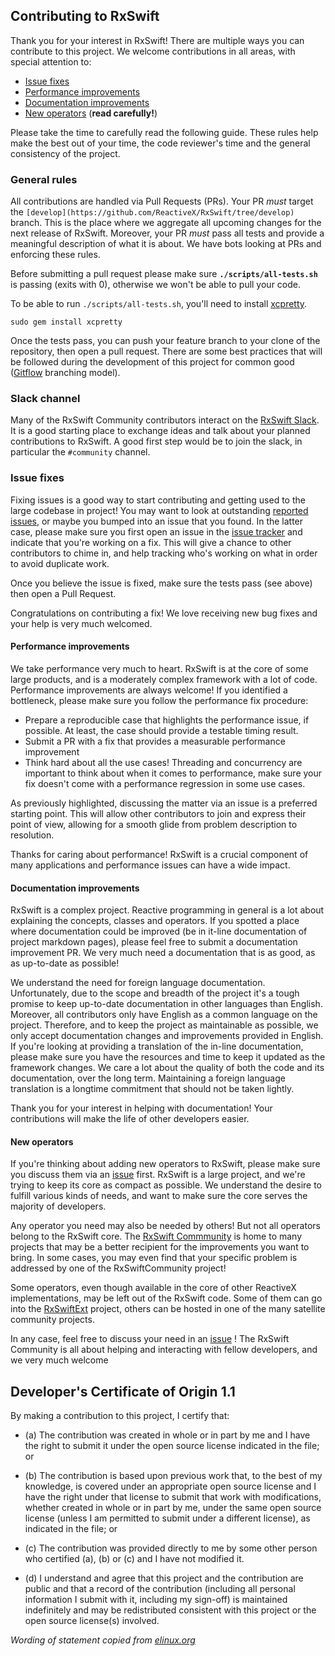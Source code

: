 ## Contributing to RxSwift

Thank you for your interest in RxSwift! There are multiple ways you can contribute to this project. We welcome contributions in all areas, with special attention to:

* [Issue fixes](#issuefixes)
* [Performance improvements](#performanceimprovements)
* [Documentation improvements](#documentationimprovements)
* [New operators](#newoperators) (**read carefully!**)

Please take the time to carefully read the following guide. These rules help make the best out of your time, the code reviewer's time and the general consistency of the project.

### General rules

All contributions are handled via Pull Requests (PRs). Your PR _must_ target the `[develop](https://github.com/ReactiveX/RxSwift/tree/develop)` branch. This is the place where we aggregate all upcoming changes for the next release of RxSwift. Moreover, your PR _must_ pass all tests and provide a meaningful description of what it is about. We have bots looking at PRs and enforcing these rules.

Before submitting a pull request please make sure **`./scripts/all-tests.sh`** is passing (exits with 0), otherwise we won't be able to pull your code.

To be able to run `./scripts/all-tests.sh`, you'll need to install [xcpretty](https://github.com/supermarin/xcpretty).

`sudo gem install xcpretty`

Once the tests pass, you can push your feature branch to your clone of the repository, then open a pull request. There are some best practices that will be followed during the development of this project for common good ([Gitflow](http://nvie.com/posts/a-successful-git-branching-model/) branching model).


### Slack channel

Many of the RxSwift Community contributors interact on the [RxSwift Slack](https://rxswift.slack.com). It is a good starting place to exchange ideas and talk about your planned contributions to RxSwift. A good first step would be to join the slack, in particular the `#community` channel.

### Issue fixes

Fixing issues is a good way to start contributing and getting used to the large codebase in project! You may want to look at outstanding [reported issues](https://github.com/ReactiveX/RxSwift/issues), or maybe you bumped into an issue that you found. In the latter case, please make sure you first open an issue in the [issue tracker](https://github.com/ReactiveX/RxSwift/issues) and indicate that you're working on a fix. This will give a chance to other contributors to chime in, and help tracking who's working on what in order to avoid duplicate work.

Once you believe the issue is fixed, make sure the tests pass (see above) then open a Pull Request.

Congratulations on contributing a fix! We love receiving new bug fixes and your help is very much welcomed.

#### Performance improvements

We take performance very much to heart. RxSwift is at the core of some large products, and is a moderately complex framework with a lot of code. Performance improvements are always welcome! If you identified a bottleneck, please make sure you follow the performance fix procedure:

* Prepare a reproducible case that highlights the performance issue, if possible. At least, the case should provide a testable timing result.
* Submit a PR with a fix that provides a measurable performance improvement
* Think hard about all the use cases! Threading and concurrency are important to think about when it comes to performance, make sure your fix doesn't come with a performance regression in some use cases.

As previously highlighted, discussing the matter via an issue is a preferred starting point. This will allow other contributors to join and express their point of view, allowing for a smooth glide from problem description to resolution.

Thanks for caring about performance! RxSwift is a crucial component of many applications and performance issues can have a wide impact.

#### Documentation improvements

RxSwift is a complex project. Reactive programming in general is a lot about explaining the concepts, classes and operators. If you spotted a place where documentation could be improved (be in it-line documentation of project markdown pages), please feel free to submit a documentation improvement PR. We very much need a documentation that is as good, as as up-to-date as possible!

We understand the need for foreign language documentation. Unfortunately, due to the scope and breadth of the project it's a tough promise to keep up-to-date documentation in other languages than English. Moreover, all contributors only have English as a common language on the project. Therefore, and to keep the project as maintainable as possible, we only accept documentation changes and improvements provided in English. If you're looking at providing a translation of the in-line documentation, please make sure you have the resources and time to keep it updated as the framework changes. We care a lot about the quality of both the code and its documentation, over the long term. Maintaining a foreign language translation is a longtime commitment that should not be taken lightly.

Thank you for your interest in helping with documentation! Your contributions will make the life of other developers easier.


#### New operators

If you're thinking about adding new operators to RxSwift, please make sure you discuss them via an [issue](https://github.com/ReactiveX/RxSwift/issues) first. RxSwift is a large project, and we're trying to keep its core as compact as possible. We understand the desire to fulfill various kinds of needs, and want to make sure the core serves the majority of developers.

Any operator you need may also be needed by others! But not all operators belong to the RxSwift core. The [RxSwift Commmunity](https://github.com/RxSwiftCommunity/) is home to many projects that may be a better recipient for the improvements you want to bring. In some cases, you may even find that your specific problem is addressed by one of the RxSwiftCommunity project!

Some operators, even though available in the core of other ReactiveX implementations, may be left out of the RxSwift code. Some of them can go into the [RxSwiftExt](https://github.com/RxSwiftCommunity/RxSwiftExt) project, others can be hosted in one of the many satellite community projects.

In any case, feel free to discuss your need in an [issue](https://github.com/ReactiveX/RxSwift/issues) ! The RxSwift Community is all about helping and interacting with fellow developers, and we very much welcome 


## Developer's Certificate of Origin 1.1

By making a contribution to this project, I certify that:

- (a) The contribution was created in whole or in part by me and I
      have the right to submit it under the open source license
      indicated in the file; or

- (b) The contribution is based upon previous work that, to the best
      of my knowledge, is covered under an appropriate open source
      license and I have the right under that license to submit that
      work with modifications, whether created in whole or in part
      by me, under the same open source license (unless I am
      permitted to submit under a different license), as indicated
      in the file; or

- (c) The contribution was provided directly to me by some other
      person who certified (a), (b) or (c) and I have not modified
      it.

- (d) I understand and agree that this project and the contribution
      are public and that a record of the contribution (including all
      personal information I submit with it, including my sign-off) is
      maintained indefinitely and may be redistributed consistent with
      this project or the open source license(s) involved.

*Wording of statement copied from [elinux.org](http://elinux.org/Developer_Certificate_Of_Origin)*
